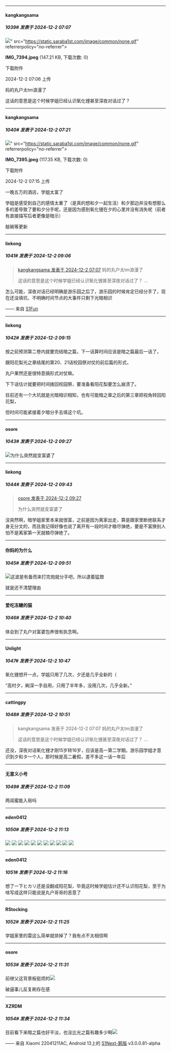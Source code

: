﻿
*****

####  kangkangsama  
##### 1039#       发表于 2024-12-2 07:07

<img src="https://img.saraba1st.com/forum/202412/02/070634rv4691228zwu51w8.jpeg" referrerpolicy="no-referrer">" src="https://static.saraba1st.com/image/common/none.gif" referrerpolicy="no-referrer">

<strong>IMG_7394.jpeg</strong> (147.21 KB, 下载次数: 0)

下载附件

2024-12-2 07:06 上传

妈的丸户太tm浪漫了

这话的意思是这个时候学姐已经认识氧化锂甚至深夜对话过了？


*****

####  kangkangsama  
##### 1040#       发表于 2024-12-2 07:21

<img src="https://img.saraba1st.com/forum/202412/02/071503kziq5tcl72qqw2cr.jpeg" referrerpolicy="no-referrer">" src="https://static.saraba1st.com/image/common/none.gif" referrerpolicy="no-referrer">

<strong>IMG_7395.jpeg</strong> (117.35 KB, 下载次数: 0)

下载附件

2024-12-2 07:15 上传

一晚五万的酒店，学姐太富了

学姐是感受到自己的感情太重了（是真的想和夕一起生活）和夕那边并没有想那么多的差导致了要和夕分手呢，还是因为感到氧化锂在夕的心里并没有消失呢（前者有直接描写后者更像是暗示）

敲碗等更新


*****

####  liekong  
##### 1041#       发表于 2024-12-2 09:06

<blockquote><a href="httphttps://bbs.saraba1st.com/2b/forum.php?mod=redirect&amp;goto=findpost&amp;pid=66819418&amp;ptid=2194890" target="_blank">kangkangsama 发表于 2024-12-2 07:07</a>
妈的丸户太tm浪漫了

这话的意思是这个时候学姐已经认识氧化锂甚至深夜对话过了？ ...</blockquote>
怎么可能，深夜对话已经明确是游乐园之后了，游乐园的时候肯定已经分手了，现在还没填坑、不明确时间节点的大事件只剩下光暗相识

—— 来自 [S1Fun](https://s1fun.koalcat.com)


*****

####  liekong  
##### 1042#       发表于 2024-12-2 09:15

按之前预测第二卷内就要完结暗之篇，下一话算时间应该是暗之篇最后一话了，

跟阳花梨光之章结尾的第20、21话校园祭对仗的前后篇的形式，

丸户果然还是很特意搞形式对仗嘛。

下下话估计就要把时间拨回校园祭，要准备看阳花梨要怎么崩溃了。

目前还有一个大坑就是光暗相识相知，也有可能暗之章之后的第三章把视角转回阳花梨，

但时间可能紧接着夕暗分手去填这个坑。


*****

####  osore  
##### 1043#       发表于 2024-12-2 09:27

<img src="https://static.saraba1st.com/image/smiley/face2017/067.png" referrerpolicy="no-referrer">为什么突然就变富婆了


*****

####  liekong  
##### 1044#       发表于 2024-12-2 09:43

<blockquote><a href="httphttps://bbs.saraba1st.com/2b/forum.php?mod=redirect&amp;goto=findpost&amp;pid=66820038&amp;ptid=2194890" target="_blank">osore 发表于 2024-12-2 09:27</a>

为什么突然就变富婆了</blockquote>
没突然啊，暗学姐家里本来就很富，之前是因为离家出走，算是跟家里断绝联系才身无分文的，而且我记得好像也说了离开有一段时间才粮尽弹绝，要是不富换别人怕不是离家第一天就粮尽弹绝了。


*****

####  你妈的为什么  
##### 1045#       发表于 2024-12-2 09:51

<img src="https://static.saraba1st.com/image/smiley/face2017/091.png" referrerpolicy="no-referrer">这波是有备而来打完炮就分手吧，所以逮着猛蹬

就是还不清楚理由


*****

####  爱吃冻鳗的猫  
##### 1046#       发表于 2024-12-2 10:40

体会到了丸户对富婆包养很有执念啊。


*****

####  Unlight  
##### 1047#       发表于 2024-12-2 10:47

氧化锂想开一点，学姐只用了几次，夕还是几乎全新的（

“高村夕，絢深一手自用，只用了半年多，没用几次，几乎全新。”

*****

####  cattingpy  
##### 1048#       发表于 2024-12-2 10:51

<blockquote>kangkangsama 发表于 2024-12-2 07:07
妈的丸户太tm浪漫了

这话的意思是这个时候学姐已经认识氧化锂甚至深夜对话过了？ ...</blockquote>
还没，深夜对话氧化锂才刚15岁转16岁，应该是高一第二学期。游乐园学姐才意识到夕和タ一个人，那时候是高二暑假，差不多这一话一年后


*****

####  无意义小号  
##### 1049#       发表于 2024-12-2 11:09

两闺蜜能入局吗


*****

####  eden0412  
##### 1050#       发表于 2024-12-2 11:13

<img src="https://p.sda1.dev/20/40cbfd6604171851ae9cd844d9a08333/28-01.jpg" referrerpolicy="no-referrer">
<img src="https://p.sda1.dev/20/f4374ef5721dff5f8faa8061cb5224d1/28-02.jpg" referrerpolicy="no-referrer">
<img src="https://p.sda1.dev/20/a38d93923fe316d4d4f78f41cb87be92/28-03.jpg" referrerpolicy="no-referrer">
<img src="https://p.sda1.dev/20/0d48f58e1a70e3bd1b9139141c9a1151/28-04.jpg" referrerpolicy="no-referrer">
<img src="https://p.sda1.dev/20/c38f75e3b2165da6a308a10766a74210/28-05.jpg" referrerpolicy="no-referrer">
<img src="https://p.sda1.dev/20/f02679fbbeb90774097a8d397f86f6d5/28-06.jpg" referrerpolicy="no-referrer">
<img src="https://p.sda1.dev/20/d8a52dc05bfa0f41470be2d4992d0578/28-07.jpg" referrerpolicy="no-referrer">
<img src="https://p.sda1.dev/20/05f6779e5f795982afdb548dceaf3812/28-08.jpg" referrerpolicy="no-referrer">
<img src="https://p.sda1.dev/20/6da183294377bd5838e58ea1cd6f5f89/28-09.jpg" referrerpolicy="no-referrer">
<img src="https://p.sda1.dev/20/535acbae4c0ef386d2912e122f22830a/丸户推文.jpg" referrerpolicy="no-referrer">
<img src="https://p.sda1.dev/20/825665fec929c31a6e537d0729df84c9/cover2.jpg" referrerpolicy="no-referrer">


*****

####  eden0412  
##### 1051#       发表于 2024-12-2 11:16

想了一下ヒカリ还是没翻成阳花梨，毕竟这时候学姐估计还不认识阳花梨，至于为啥写成这样只能说是丸户哥哥的恶意了


*****

####  RStocking  
##### 1052#       发表于 2024-12-2 11:25

学姐家里的雷这么简单就排掉了？我有点不太相信啊


*****

####  osore  
##### 1053#       发表于 2024-12-2 11:31

前继父这背景板挺烦的<img src="https://static.saraba1st.com/image/smiley/face2017/118.png" referrerpolicy="no-referrer">

破逼事儿反复刷存在感

*****

####  XZRDM  
##### 1054#       发表于 2024-12-2 11:34

目前看下来暗之篇也好平淡，也没比光之篇有趣多少啊<img src="https://static.saraba1st.com/image/smiley/face2017/001.png" referrerpolicy="no-referrer">

—— 来自 Xiaomi 22041211AC, Android 13上的 [S1Next-鹅版](https://github.com/ykrank/S1-Next/releases) v3.0.0.81-alpha

